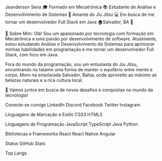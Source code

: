 Jeanderson Sena
🎓 Formado em Mecatrônica 📚 Estudante de Análise e Desenvolvimento de Sistemas 🥋 Amante do Jiu Jitsu 💻 Em busca de me tornar um desenvolvedor Full Stack em Java 🏠Salvador, BA 🌴

📖 Sobre Mim: Olá! Sou um apaixonado por tecnologia com formação em Mecatrônica e uma paixão por desenvolvimento de software. Atualmente, estou estudando Análise e Desenvolvimento de Sistemas para aprimorar minhas habilidades em programação e me tornar um desenvolvedor Full Stack, com foco em Java.

Fora do mundo da programação, sou um entusiasta do Jiu Jitsu, encontrando no tatame uma forma de manter o equilíbrio entre mente e corpo. Moro na ensolarada Salvador, Bahia, onde aproveito ao máximo as belezas naturais e a rica cultura local.

🚀 Vamos juntos em busca de novos desafios e conquistas no mundo da tecnologia!

Conecte-se comigo
LinkedIn Discord Facebook Twitter Instagram

Linguagens de Marcação e Estilo
CSS3 HTML5

Linguagens de Programação
JavaScript TypeScript Java Python

Bibliotecas e Frameworks
React React Native Angular

Status
GitHub Stats

Top Langs
